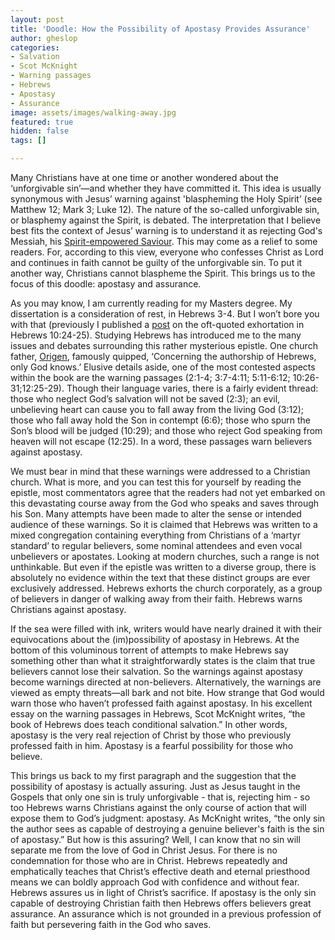 ```yaml
---
layout: post
title: 'Doodle: How the Possibility of Apostasy Provides Assurance'
author: gheslop
categories:
- Salvation
- Scot McKnight
- Warning passages
- Hebrews
- Apostasy
- Assurance
image: assets/images/walking-away.jpg
featured: true
hidden: false
tags: []

---
```

Many Christians have at one time or another wondered about the ‘unforgivable sin’—and whether they have committed it. This idea is usually synonymous with Jesus’ warning against 'blaspheming the Holy Spirit’ (see Matthew 12; Mark 3; Luke 12). The nature of the so-called unforgivable sin, or blasphemy against the Spirit, is debated. The interpretation that I believe best fits the context of Jesus’ warning is to understand it as rejecting God's Messiah, his [Spirit-empowered Saviour](https://rekindle.co.za/content/matthew-the-temptation-of-christ/ "Christ's temptation"). This may come as a relief to some readers. For, according to this view, everyone who confesses Christ as Lord and continues in faith cannot be guilty of the unforgivable sin. To put it another way, Christians cannot blaspheme the Spirit. This brings us to the focus of this doodle: apostasy and assurance.

As you may know, I am currently reading for my Masters degree. My dissertation is a consideration of rest, in Hebrews 3-4. But I won’t bore you with that (previously I published a [post](https://rekindle.co.za/content/why-bother-with-church/ "Hebrews 10 and church") on the oft-quoted exhortation in Hebrews 10:24-25). Studying Hebrews has introduced me to the many issues and debates surrounding this rather mysterious epistle. One church father, [Origen](https://rekindle.co.za/content/redeeming-origen-the-godly-heretic/ "Redeeming Origen"), famously quipped, ‘Concerning the authorship of Hebrews, only God knows.’ Elusive details aside, one of the most contested aspects within the book are the warning passages (2:1-4; 3:7-4:11; 5:11-6:12; 10:26-31;12:25-29). Though their language varies, there is a fairly evident thread: those who neglect God’s salvation will not be saved (2:3); an evil, unbelieving heart can cause you to fall away from the living God (3:12); those who fall away hold the Son in contempt (6:6); those who spurn the Son’s blood will be judged (10:29); and those who reject God speaking from heaven will not escape (12:25). In a word, these passages warn believers against apostasy.

We must bear in mind that these warnings were addressed to a Christian church. What is more, and you can test this for yourself by reading the epistle, most commentators agree that the readers had not yet embarked on this devastating course away from the God who speaks and saves through his Son. Many attempts have been made to alter the sense or intended audience of these warnings. So it is claimed that Hebrews was written to a mixed congregation containing everything from Christians of a ‘martyr standard’ to regular believers, some nominal attendees and even vocal unbelievers or apostates. Looking at modern churches, such a range is not unthinkable. But even if the epistle was written to a diverse group, there is absolutely no evidence within the text that these distinct groups are ever exclusively addressed. Hebrews exhorts the church corporately, as a group of believers in danger of walking away from their faith. Hebrews warns Christians against apostasy.

If the sea were filled with ink, writers would have nearly drained it with their equivocations about the (im)possibility of apostasy in Hebrews. At the bottom of this voluminous torrent of attempts to make Hebrews say something other than what it straightforwardly states is the claim that true believers cannot lose their salvation. So the warnings against apostasy become warnings directed at non-believers. Alternatively, the warnings are viewed as empty threats—all bark and not bite. How strange that God would warn those who haven’t professed faith against apostasy. In his excellent essay on the warning passages in Hebrews, Scot McKnight writes, “the book of Hebrews does teach conditional salvation.” In other words, apostasy is the very real rejection of Christ by those who previously professed faith in him. Apostasy is a fearful possibility for those who believe.

This brings us back to my first paragraph and the suggestion that the possibility of apostasy is actually assuring. Just as Jesus taught in the Gospels that only one sin is truly unforgivable - that is, rejecting him - so too Hebrews warns Christians against the only course of action that will expose them to God’s judgment: apostasy. As McKnight writes, “the only sin the author sees as capable of destroying a genuine believer's faith is the sin of apostasy.” But how is this assuring? Well, I can know that no sin will separate me from the love of God in Christ Jesus. For there is no condemnation for those who are in Christ. Hebrews repeatedly and emphatically teaches that Christ’s effective death and eternal priesthood means we can boldly approach God with confidence and without fear. Hebrews assures us in light of Christ’s sacrifice. If apostasy is the only sin capable of destroying Christian faith then Hebrews offers believers great assurance. An assurance which is not grounded in a previous profession of faith but persevering faith in the God who saves.